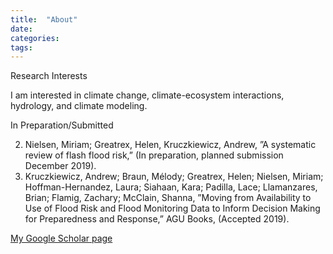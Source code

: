 ```yaml
---
title:  "About"
date:   
categories: 
tags: 
---
```


Research Interests

I am interested in climate change, climate-ecosystem interactions, hydrology, and climate modeling. 

In Preparation/Submitted 

2. Nielsen, Miriam; Greatrex, Helen, Kruczkiewicz, Andrew, ”A systematic review of flash flood risk,” (In preparation, planned submission December 2019).
1. Kruczkiewicz, Andrew; Braun, Mélody; Greatrex, Helen; Nielsen, Miriam; Hoffman-Hernandez, Laura; Siahaan, Kara; Padilla, Lace; Llamanzares, Brian; Flamig, Zachary; McClain, Shanna, ”Moving from Availability to Use of Flood Risk and Flood Monitoring Data to Inform Decision Making for Preparedness and Response,” AGU Books, (Accepted 2019).

[My Google Scholar page](https://scholar.google.com/citations?user=pNhZXOEAAAAJ&hl=en)
